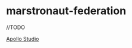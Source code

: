 # marstronaut-federation

//TODO

[Apollo Studio](https://studio.apollographql.com/graph/Marstronaut/home?variant=current)
